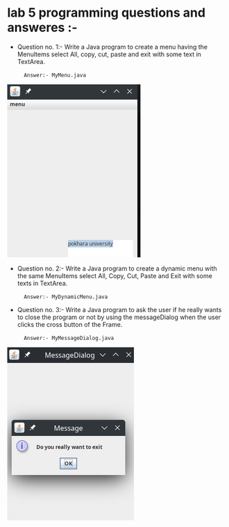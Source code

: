 # lab 5 programming questions and answeres :- 

* Question no. 1:- Write a Java program to create a menu having the MenuItems select All, copy, cut, paste and exit with some text in TextArea.

        Answer:- MyMenu.java

![CHEESE!](mymenu.png)

* Question no. 2:- Write a Java program to create a dynamic menu with the same MenuItems select All, Copy, Cut, Paste and Exit with some texts in TextArea.

        Answer:- MyDynamicMenu.java

* Question no. 3:- Write a Java program to ask the user if he really wants to close the program or not by using the messageDialog  when the user clicks the cross button of the Frame.

        Answer:- MyMessageDialog.java

![CHEESE!](mymessagedialog29.png)
